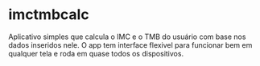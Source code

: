 # imctmbcalc

Aplicativo simples que calcula o IMC e o TMB do usuário com base nos dados inseridos nele.
O app tem interface flexivel para funcionar bem em qualquer tela e roda em quase todos os dispositivos.
